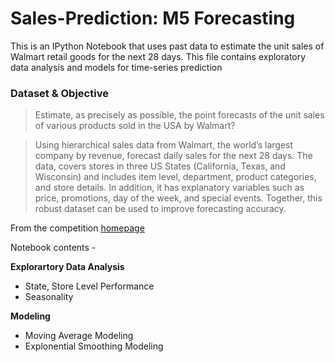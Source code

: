 # Sales-Prediction: M5 Forecasting 
This is an IPython Notebook that uses past data to estimate the unit sales of Walmart retail goods for the next 28 days. This file contains exploratory data analysis and models for time-series prediction

### Dataset & Objective
> Estimate, as precisely as possible, the point forecasts of the unit sales of various products sold in the USA by Walmart? 

> Using hierarchical sales data from Walmart, the world’s largest company by revenue, forecast daily sales for the next 28 days. The data, covers stores in three US States (California, Texas, and Wisconsin) and includes item level, department, product categories, and store details. In addition, it has explanatory variables such as price, promotions, day of the week, and special events. Together, this robust dataset can be used to improve forecasting accuracy.

From the competition [homepage](https://www.kaggle.com/c/m5-forecasting-accuracy/overview)

Notebook contents -

**Explorartory Data Analysis** 
*  State, Store Level Performance
*  Seasonality

**Modeling** 
* Moving Average Modeling
* Explonential Smoothing Modeling 
